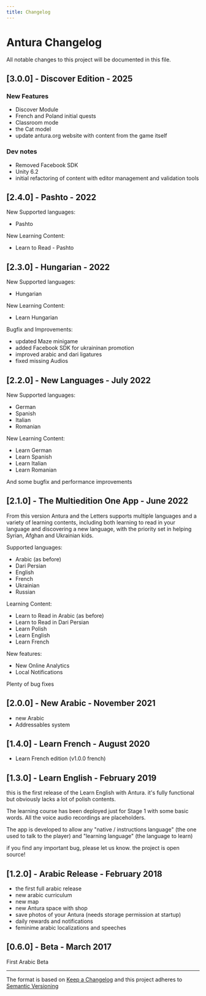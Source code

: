 ```yaml
---
title: Changelog
---
```

# Antura Changelog
All notable changes to this project will be documented in this file.

## [3.0.0] - Discover Edition - 2025

### New Features

- Discover Module
- French and Poland initial quests
- Classroom mode
- the Cat model
- update antura.org website with content from the game itself

### Dev notes

- Removed Facebook SDK
- Unity 6.2
- initial refactoring of content with editor management and validation tools

## [2.4.0] - Pashto - 2022
New Supported languages:

- Pashto

New Learning Content:

- Learn to Read - Pashto

## [2.3.0] - Hungarian - 2022
New Supported languages:

- Hungarian

New Learning Content:

- Learn Hungarian

Bugfix and Improvements:

- updated Maze minigame
- added Facebook SDK for ukraininan promotion
- improved arabic and dari ligatures
- fixed missing Audios

## [2.2.0] - New Languages - July 2022
New Supported languages:

- German
- Spanish
- Italian
- Romanian

New Learning Content:

- Learn German
- Learn Spanish
- Learn Italian
- Learn Romanian

And some bugfix and performance improvements

## [2.1.0] - The Multiedition One App - June 2022
From this version Antura and the Letters supports multiple languages and a variety of learning contents, including both learning to read in your language and discovering a new language, with the priority set in helping Syrian, Afghan and Ukrainian kids.

Supported languages:

- Arabic (as before)
- Dari Persian
- English
- French
- Ukrainian
- Russian

Learning Content:

- Learn to Read in Arabic (as before)
- Learn to Read in Dari Persian 
- Learn Polish
- Learn English
- Learn French

New features:

- New Online Analytics
- Local Notifications

Plenty of bug fixes

## [2.0.0] - New Arabic - November 2021
- new Arabic
- Addressables system

## [1.4.0] - Learn French - August 2020
- Learn French edition (v1.0.0 french)

## [1.3.0] - Learn English - February 2019
this is the first release of the Learn English with Antura.
it's fully functional but obviously lacks a lot of polish contents.

The learning course has been deployed just for Stage 1 with some basic words.
All the voice audio recordings are placeholders.

The app is developed to allow any "native / instructions language" (the one used to talk to the player) and "learning language" (the language to learn)

if you find any important bug, please let us know. the project is open source!

## [1.2.0] - Arabic Release - February 2018
- the first full arabic release
- new arabic curriculum
- new map
- new Antura space with shop
- save photos of your Antura (needs storage permission at startup)
- daily rewards and notifications
- feminime arabic localizations and speeches


## [0.6.0] - Beta - March 2017
First Arabic Beta

---

The format is based on [Keep a Changelog](http://keepachangelog.com/en/1.0.0/)
and this project adheres to [Semantic Versioning](http://semver.org/spec/v2.0.0.html)
